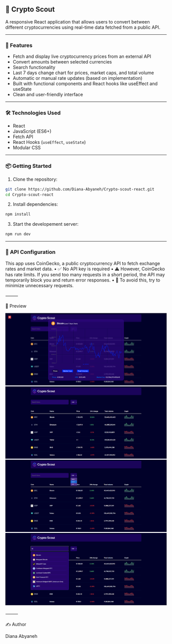 ## 💱 Crypto Scout

A responsive React application that allows users to convert between different cryptocurrencies using real-time data fetched from a public API.

---

### 🚀 Features

- Fetch and display live cryptocurrency prices from an external API  
- Convert amounts between selected currencies  
- Search functionality  
- Last 7 days change chart for prices, market caps, and total volume  
- Automatic or manual rate updates (based on implementation)  
- Built with functional components and React hooks like useEffect and useState  
- Clean and user-friendly interface  

---

### 🛠️ Technologies Used

- React  
- JavaScript (ES6+)  
- Fetch API  
- React Hooks (`useEffect`, `useState`)  
- Modular CSS  

---

### 📦 Getting Started

1. Clone the repository:

```bash
git clone https://github.com/Diana-Abyaneh/Crypto-scout-react.git
cd Crypto-scout-react
```

2. Install dependencies: 

```bash
npm install
```

3. Start the developement server: 
```bash
npm run dev
```

---
### 🔐 API Configuration

This app uses CoinGecko, a public cryptocurrency API to fetch exchange rates and market data.
 • ✅ No API key is required
 • ⚠️ However, CoinGecko has rate limits. If you send too many requests in a short period, the API may temporarily block you and return error responses.
 • 🧠 To avoid this, try to minimize unnecessary requests.

⸻

📸 Preview

![Screenshot](./screenshots/screenshot%20(1).png)
![Screenshot](./screenshots/screenshot%20(2).png)
![Screenshot](./screenshots/screenshot%20(3).png)
![Screenshot](./screenshots/screenshot%20(4).png)

⸻

✍️ Author

Diana Abyaneh